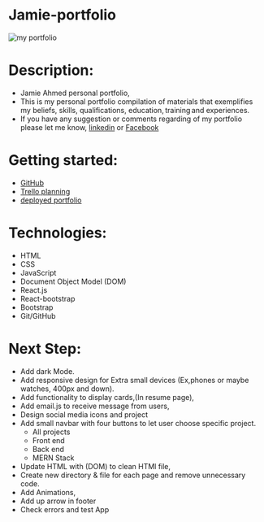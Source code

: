 # Jamie-portfolio

![my portfolio](https://i.imgur.com/slAqQ6H.png)

# Description:

- Jamie Ahmed personal portfolio,
- This is my personal portfolio compilation of materials that exemplifies my beliefs, skills, qualifications, education, training and experiences.
- If you have any suggestion or comments regarding of my portfolio please let me know, [linkedin](https://www.linkedin.com/in/jamie-ahmed-b1841421a/) or [Facebook](https://www.facebook.com/JAMIEAHMEDIBRAHIM/)

# Getting started:

- [GitHub](https://github.com/jamieahmed/jamiedeveloper)
- [Trello planning](https://trello.com/b/BF7eXDJ6/jamie-portfolio)
- [deployed portfolio](https://jamiedeveloper.netlify.app/)

# Technologies:

- HTML
- CSS
- JavaScript
- Document Object Model (DOM)
- React.js
- React-bootstrap
- Bootstrap
- Git/GitHub

# Next Step:

- Add dark Mode.
- Add responsive design for Extra small devices (Ex,phones or maybe watches, 400px and down).
- Add functionality to display cards,(In resume page),
- Add email.js to receive message from users,
- Design social media icons and project
- Add small navbar with four buttons to let user choose specific project.
  - All projects
  - Front end
  - Back end
  - MERN Stack
- Update HTML with (DOM) to clean HTMl file,
- Create new directory & file for each page and remove unnecessary code.
- Add Animations,
- Add up arrow in footer
- Check errors and test App
